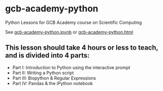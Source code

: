 # gcb-academy-python
Python Lessons for GCB Academy course on Scientific Computing

See [gcb-academy-python.ipynb](gcb-academy-python.ipynb) or [gcb-academy-python.html](gcb-academy-python.html)

## This lesson should take 4 hours or less to teach, and is divided into 4 parts:

* Part I: Introduction to Python using the interactive prompt
* Part II: Writing a Python script
* Part III: Biopython & Regular Expressions
* Part IV: Pandas & the iPython notebook
